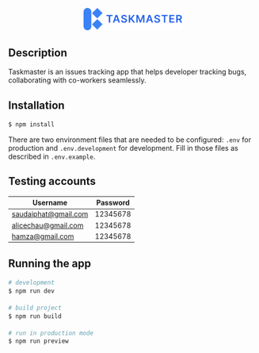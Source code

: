 <p align="center">
  <img src="./src/assets/app-icon-with-text.svg" width="200" alt="Nest Logo" />
</p>

## Description

Taskmaster is an issues tracking app that helps developer tracking bugs, collaborating with co-workers seamlessly.

## Installation

```bash
$ npm install
```

There are two environment files that are needed to be configured: <code>.env</code> for production and <code>.env.development</code> for development. Fill in those files as described in <code>.env.example</code>.

## Testing accounts
| Username      | Password |
| ----------- | ----------- |
| saudaiphat@gmail.com      | 12345678       |
| alicechau@gmail.com   | 12345678        |
| hamza@gmail.com     | 12345678 |

## Running the app

```bash
# development
$ npm run dev

# build project
$ npm run build

# run in production mode
$ npm run preview
```